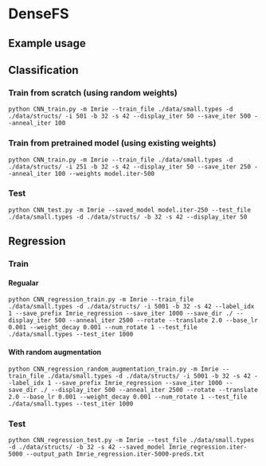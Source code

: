 # DenseFS

## Example usage

## Classification

### Train from scratch (using random weights)
```
python CNN_train.py -m Imrie --train_file ./data/small.types -d ./data/structs/ -i 501 -b 32 -s 42 --display_iter 50 --save_iter 500 --anneal_iter 100
```

### Train from pretrained model (using existing weights)
```
python CNN_train.py -m Imrie --train_file ./data/small.types -d ./data/structs/ -i 251 -b 32 -s 42 --display_iter 50 --save_iter 250 --anneal_iter 100 --weights model.iter-500
```

### Test
```
python CNN_test.py -m Imrie --saved_model model.iter-250 --test_file ./data/small.types -d ./data/structs/ -b 32 -s 42 --display_iter 50
```

## Regression

### Train
#### Regualar
```
python CNN_regression_train.py -m Imrie --train_file ./data/small.types -d ./data/structs/ -i 5001 -b 32 -s 42 --label_idx 1 --save_prefix Imrie_regression --save_iter 1000 --save_dir ./ --display_iter 500 --anneal_iter 2500 --rotate --translate 2.0 --base_lr 0.001 --weight_decay 0.001 --num_rotate 1 --test_file ./data/small.types --test_iter 1000
```
#### With random augmentation
```
python CNN_regression_random_augmentation_train.py -m Imrie --train_file ./data/small.types -d ./data/structs/ -i 5001 -b 32 -s 42 --label_idx 1 --save_prefix Imrie_regression --save_iter 1000 --save_dir ./ --display_iter 500 --anneal_iter 2500 --rotate --translate 2.0 --base_lr 0.001 --weight_decay 0.001 --num_rotate 1 --test_file ./data/small.types --test_iter 1000
```

### Test
```
python CNN_regression_test.py -m Imrie --test_file ./data/small.types -d ./data/structs/ -b 32 -s 42 --saved_model Imrie_regression.iter-5000 --output_path Imrie_regression.iter-5000-preds.txt
```
